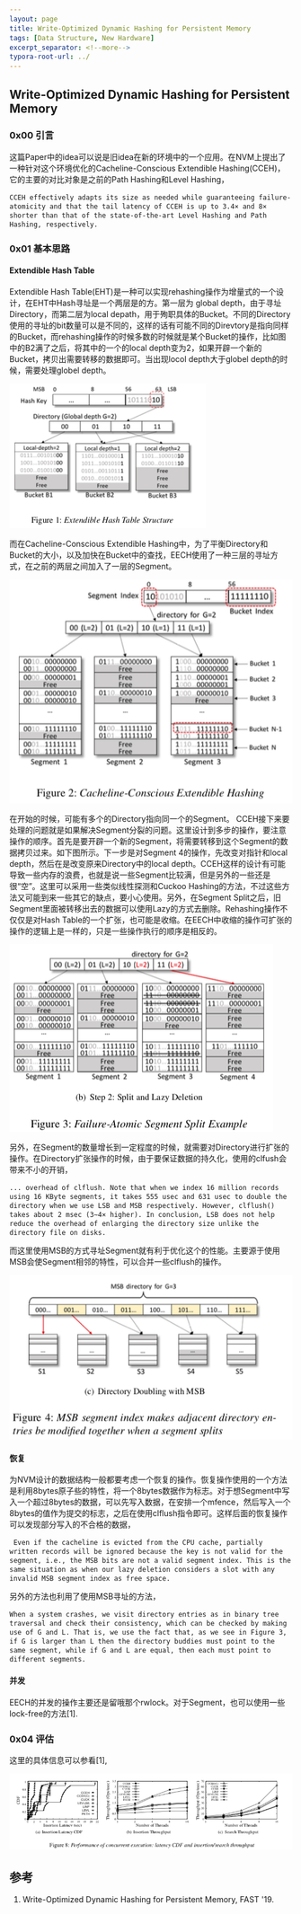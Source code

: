 ```yaml
---
layout: page
title: Write-Optimized Dynamic Hashing for Persistent Memory
tags: [Data Structure, New Hardware]
excerpt_separator: <!--more-->
typora-root-url: ../
---
```


## Write-Optimized Dynamic Hashing for Persistent Memory

### 0x00 引言

  这篇Paper中的idea可以说是旧idea在新的环境中的一个应用。在NVM上提出了一种针对这个环境优化的Cacheline-Conscious Extendible Hashing(CCEH)，它的主要的对比对象是之前的Path Hashing和Level Hashing，

```
CCEH effectively adapts its size as needed while guaranteeing failure-atomicity and that the tail latency of CCEH is up to 3.4× and 8× shorter than that of the state-of-the-art Level Hashing and Path Hashing, respectively.
```

### 0x01 基本思路

#### Extendible Hash Table

  Extendible Hash Table(EHT)是一种可以实现rehashing操作为增量式的一个设计，在EHT中Hash寻址是一个两层是的方。第一层为 global depth，由于寻址Directory，而第二层为local depath，用于殉职具体的Bucket。不同的Directory使用的寻址的bit数量可以是不同的，这样的话有可能不同的Direvtory是指向同样的Bucket，而rehashing操作的时候多数的时候就是某个Bucket的操作，比如图中的B2满了之后，将其中的一个的local depth变为2，如果开辟一个新的Bucket，拷贝出需要转移的数据即可。当出现locol depth大于globel depth的时候，需要处理globel depth。

![cceh-eht](/assets/images/cceh-eht.png)

而在Cacheline-Conscious Extendible Hashing中，为了平衡Directory和Bucket的大小，以及加快在Bucket中的查找，EECH使用了一种三层的寻址方式，在之前的两层之间加入了一层的Segment。

  ![cceh-arch](/assets/images/cceh-arch.png)

 在开始的时候，可能有多个的Directory指向同一个的Segment。 CCEH接下来要处理的问题就是如果解决Segment分裂的问题。这里设计到多步的操作，要注意操作的顺序。首先是要开辟一个新的Segment，将需要转移到这个Segment的数据拷贝过来。如下图所示。下一步是对Segment 4的操作，先改变对指针和local depth，然后在是改变原来Directory中的local depth。CCEH这样的设计有可能导致一些内存的浪费，也就是说一些Segment比较满，但是另外的一些还是很“空”。这里可以采用一些类似线性探测和Cuckoo Hashing的方法，不过这些方法又可能到来一些其它的缺点，要小心使用。另外，在Segment Split之后，旧Segment里面被转移出去的数据可以使用Lazy的方式去删除。Rehashing操作不仅仅是对Hash Table的一个扩张，也可能是收缩。在EECH中收缩的操作可扩张的操作的逻辑上是一样的，只是一些操作执行的顺序是相反的。

![cceh-split](/assets/images/cceh-split.png)

  另外，在Segment的数量增长到一定程度的时候，就需要对Directory进行扩张的操作。在Directory扩张操作的时候，由于要保证数据的持久化，使用的clfush会带来不小的开销，

```
... overhead of clflush. Note that when we index 16 million records using 16 KByte segments, it takes 555 usec and 631 usec to double the directory when we use LSB and MSB respectively. However, clflush() takes about 2 msec (3∼4× higher). In conclusion, LSB does not help reduce the overhead of enlarging the directory size unlike the directory file on disks.
```

 而这里使用MSB的方式寻址Segment就有利于优化这个的性能。主要源于使用MSB会使Segment相邻的特性，可以合并一些clflush的操作。

![eech-dir-double](/assets/images/eech-dir-double.png)

#### 恢复

  为NVM设计的数据结构一般都要考虑一个恢复的操作。恢复操作使用的一个方法是利用8bytes原子些的特性，将一个8bytes数据作为标志。对于想Segment中写入一个超过8bytes的数据，可以先写入数据，在安排一个mfence，然后写入一个8bytes的值作为提交的标志，之后在使用clflush指令即可。这样后面的恢复操作可以发现部分写入的不合格的数据，

```
 Even if the cacheline is evicted from the CPU cache, partially written records will be ignored because the key is not valid for the segment, i.e., the MSB bits are not a valid segment index. This is the same situation as when our lazy deletion considers a slot with any invalid MSB segment index as free space. 
```

 另外的方法也利用了使用MSB寻址的方法，

```
When a system crashes, we visit directory entries as in binary tree traversal and check their consistency, which can be checked by making use of G and L. That is, we use the fact that, as we see in Figure 3, if G is larger than L then the directory buddies must point to the same segment, while if G and L are equal, then each must point to different segments.
```

#### 并发

 EECH的并发的操作主要还是留哦那个rwlock。对于Segment，也可以使用一些lock-free的方法[1].

### 0x04 评估

 这里的具体信息可以参看[1],

![cceh-perf](/assets/images/cceh-perf.png)

## 参考

1. Write-Optimized Dynamic Hashing for Persistent Memory, FAST '19.